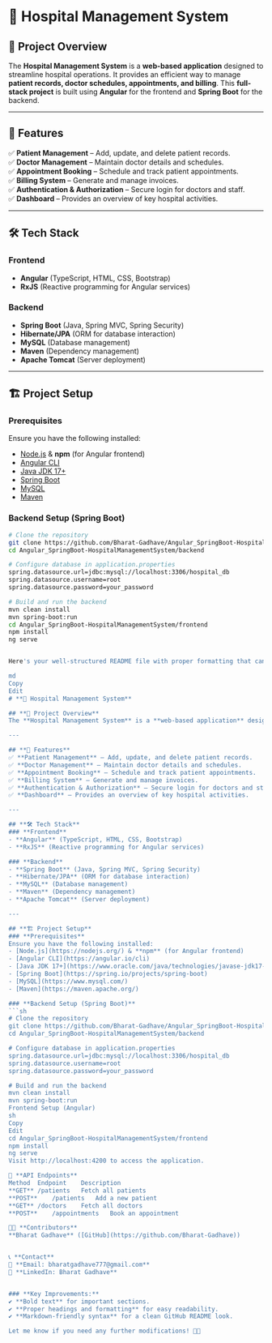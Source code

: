 # **🏥 Hospital Management System**

## **📌 Project Overview**
The **Hospital Management System** is a **web-based application** designed to streamline hospital operations. It provides an efficient way to manage **patient records, doctor schedules, appointments, and billing**. This **full-stack project** is built using **Angular** for the frontend and **Spring Boot** for the backend.

---

## **🚀 Features**
✅ **Patient Management** – Add, update, and delete patient records.  
✅ **Doctor Management** – Maintain doctor details and schedules.  
✅ **Appointment Booking** – Schedule and track patient appointments.  
✅ **Billing System** – Generate and manage invoices.  
✅ **Authentication & Authorization** – Secure login for doctors and staff.  
✅ **Dashboard** – Provides an overview of key hospital activities.  

---

## **🛠 Tech Stack**
### **Frontend**
- **Angular** (TypeScript, HTML, CSS, Bootstrap)
- **RxJS** (Reactive programming for Angular services)

### **Backend**
- **Spring Boot** (Java, Spring MVC, Spring Security)
- **Hibernate/JPA** (ORM for database interaction)
- **MySQL** (Database management)
- **Maven** (Dependency management)
- **Apache Tomcat** (Server deployment)

---

## **🏗 Project Setup**
### **Prerequisites**
Ensure you have the following installed:
- [Node.js](https://nodejs.org/) & **npm** (for Angular frontend)
- [Angular CLI](https://angular.io/cli)
- [Java JDK 17+](https://www.oracle.com/java/technologies/javase-jdk17-downloads.html)
- [Spring Boot](https://spring.io/projects/spring-boot)
- [MySQL](https://www.mysql.com/)
- [Maven](https://maven.apache.org/)

### **Backend Setup (Spring Boot)**
```sh
# Clone the repository
git clone https://github.com/Bharat-Gadhave/Angular_SpringBoot-HospitalManagementSystem.git
cd Angular_SpringBoot-HospitalManagementSystem/backend

# Configure database in application.properties
spring.datasource.url=jdbc:mysql://localhost:3306/hospital_db
spring.datasource.username=root
spring.datasource.password=your_password

# Build and run the backend
mvn clean install
mvn spring-boot:run
cd Angular_SpringBoot-HospitalManagementSystem/frontend
npm install
ng serve


Here's your well-structured README file with proper formatting that can be directly copied into your GitHub repository:

md
Copy
Edit
# **🏥 Hospital Management System**

## **📌 Project Overview**
The **Hospital Management System** is a **web-based application** designed to streamline hospital operations. It provides an efficient way to manage **patient records, doctor schedules, appointments, and billing**. This **full-stack project** is built using **Angular** for the frontend and **Spring Boot** for the backend.

---

## **🚀 Features**
✅ **Patient Management** – Add, update, and delete patient records.  
✅ **Doctor Management** – Maintain doctor details and schedules.  
✅ **Appointment Booking** – Schedule and track patient appointments.  
✅ **Billing System** – Generate and manage invoices.  
✅ **Authentication & Authorization** – Secure login for doctors and staff.  
✅ **Dashboard** – Provides an overview of key hospital activities.  

---

## **🛠 Tech Stack**
### **Frontend**
- **Angular** (TypeScript, HTML, CSS, Bootstrap)
- **RxJS** (Reactive programming for Angular services)

### **Backend**
- **Spring Boot** (Java, Spring MVC, Spring Security)
- **Hibernate/JPA** (ORM for database interaction)
- **MySQL** (Database management)
- **Maven** (Dependency management)
- **Apache Tomcat** (Server deployment)

---

## **🏗 Project Setup**
### **Prerequisites**
Ensure you have the following installed:
- [Node.js](https://nodejs.org/) & **npm** (for Angular frontend)
- [Angular CLI](https://angular.io/cli)
- [Java JDK 17+](https://www.oracle.com/java/technologies/javase-jdk17-downloads.html)
- [Spring Boot](https://spring.io/projects/spring-boot)
- [MySQL](https://www.mysql.com/)
- [Maven](https://maven.apache.org/)

### **Backend Setup (Spring Boot)**
```sh
# Clone the repository
git clone https://github.com/Bharat-Gadhave/Angular_SpringBoot-HospitalManagementSystem.git
cd Angular_SpringBoot-HospitalManagementSystem/backend

# Configure database in application.properties
spring.datasource.url=jdbc:mysql://localhost:3306/hospital_db
spring.datasource.username=root
spring.datasource.password=your_password

# Build and run the backend
mvn clean install
mvn spring-boot:run
Frontend Setup (Angular)
sh
Copy
Edit
cd Angular_SpringBoot-HospitalManagementSystem/frontend
npm install
ng serve
Visit http://localhost:4200 to access the application.

📝 **API Endpoints**
Method	Endpoint	Description
**GET**	/patients	Fetch all patients
**POST**	/patients	Add a new patient
**GET**	/doctors	Fetch all doctors
**POST**	/appointments	Book an appointment

👨‍💻 **Contributors**
**Bharat Gadhave** ([GitHub](https://github.com/Bharat-Gadhave))


📞 **Contact**
📧 **Email: bharatgadhave777@gmail.com**
🔗 **LinkedIn: Bharat Gadhave**


### **Key Improvements:**
✔ **Bold text** for important sections.  
✔ **Proper headings and formatting** for easy readability.  
✔ **Markdown-friendly syntax** for a clean GitHub README look.  

Let me know if you need any further modifications! 🚀😊

